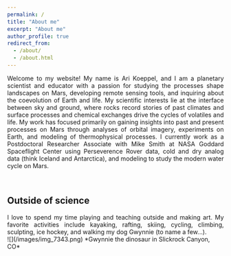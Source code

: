 ```yaml
---
permalink: /
title: "About me"
excerpt: "About me"
author_profile: true
redirect_from: 
  - /about/
  - /about.html
---
```

<div style="text-align: justify"> Welcome to my website! My name is Ari Koeppel, and I am a planetary scientist and educator with a passion for studying the processes shape landscapes on Mars, developing remote sensing tools, and inquiring about the coevolution of Earth and life. My scientific interests lie at the interface between sky and ground, where rocks record stories of past climates and surface processes and chemical exchanges drive the cycles of volatiles and life. My work has focused primarily on gaining insights into past and present processes on Mars through analyses of orbital imagery, experiments on Earth, and modeling of thermophysical processes. I currently work as a Postdoctoral Researcher Associate with Mike Smith at NASA Goddard Spaceflight Center using Perseverence Rover data, cold and dry analog data (think Iceland and Antarctica), and modeling to study the modern water cycle on Mars. </div>  <p>&nbsp;</p>

## Outside of science
<div style="text-align: justify"> I love to spend my time playing and teaching outside and making art. My favorite activities include kayaking, rafting, skiing, cycling, climbing, sculpting, ice hockey, and walking my dog Gwynnie (to name a few…).</div>
![](/images/img_7343.png)
*Gwynnie the dinosaur in Slickrock Canyon, CO*